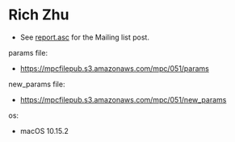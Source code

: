 # Rich Zhu
* See [report.asc](./report.asc) for the Mailing list post.

params file:
* https://mpcfilepub.s3.amazonaws.com/mpc/051/params

new_params file:
* https://mpcfilepub.s3.amazonaws.com/mpc/051/new_params

os: 
* macOS 10.15.2
